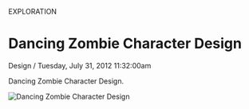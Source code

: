<p class="type">EXPLORATION</p>

# Dancing Zombie Character Design

<p class="meta">Design  /  Tuesday, July 31, 2012 11:32:00am</p>

Dancing Zombie Character Design.

![Dancing Zombie Character Design](https://farooq-agent.web.app/assets/images/works/large/iijD4Iqa_work_image.png)
